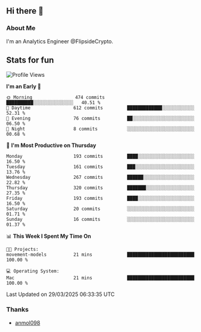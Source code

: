## Hi there 👋

### About Me

I'm an Analytics Engineer @FlipsideCrypto.
  
## Stats for fun


<!--START_SECTION:waka-->
![Profile Views](http://img.shields.io/badge/Profile%20Views-1-blue)

**I'm an Early 🐤** 

```text
🌞 Morning                474 commits         ██████████░░░░░░░░░░░░░░░   40.51 % 
🌆 Daytime                612 commits         █████████████░░░░░░░░░░░░   52.31 % 
🌃 Evening                76 commits          ██░░░░░░░░░░░░░░░░░░░░░░░   06.50 % 
🌙 Night                  8 commits           ░░░░░░░░░░░░░░░░░░░░░░░░░   00.68 % 
```
📅 **I'm Most Productive on Thursday** 

```text
Monday                   193 commits         ████░░░░░░░░░░░░░░░░░░░░░   16.50 % 
Tuesday                  161 commits         ███░░░░░░░░░░░░░░░░░░░░░░   13.76 % 
Wednesday                267 commits         ██████░░░░░░░░░░░░░░░░░░░   22.82 % 
Thursday                 320 commits         ███████░░░░░░░░░░░░░░░░░░   27.35 % 
Friday                   193 commits         ████░░░░░░░░░░░░░░░░░░░░░   16.50 % 
Saturday                 20 commits          ░░░░░░░░░░░░░░░░░░░░░░░░░   01.71 % 
Sunday                   16 commits          ░░░░░░░░░░░░░░░░░░░░░░░░░   01.37 % 
```


📊 **This Week I Spent My Time On** 

```text
🐱‍💻 Projects: 
movement-models          21 mins             █████████████████████████   100.00 % 

💻 Operating System: 
Mac                      21 mins             █████████████████████████   100.00 % 
```


 Last Updated on 29/03/2025 06:33:35 UTC
<!--END_SECTION:waka-->

### Thanks
 - [anmol098](https://github.com/anmol098/waka-readme-stats/)
  
